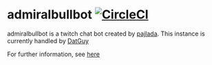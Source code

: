 # admiralbullbot [![CircleCI](https://circleci.com/gh/admiralbullbot/bullbot.svg?style=svg)](https://circleci.com/gh/admiralbullbot/bullbot)

admiralbullbot is a twitch chat bot created by [pajlada](http://twitch.tv/pajlada). This instance is currently handled by [DatGuy](https://twitch.tv/datguy1)
  
For further information, see [here](https://github.com/pajbot/pajbot)

